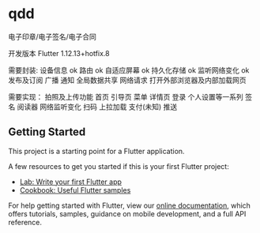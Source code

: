# qdd

电子印章&#x2F;电子签名&#x2F;电子合同


开发版本 Flutter 1.12.13+hotfix.8

需要封装:
设备信息 ok
路由  ok 
自适应屏幕 ok
持久化存储 ok
监听网络变化 ok
发布及订阅 广播 通知
全局数据共享
网络请求
打开外部浏览器及内部加载网页


需要实现：
拍照及上传功能
首页
引导页
菜单
详情页
登录
个人设置等一系列
签名
阅读器
网络监听变化
扫码
上拉加载
支付(未知)
推送




## Getting Started

This project is a starting point for a Flutter application.

A few resources to get you started if this is your first Flutter project:

- [Lab: Write your first Flutter app](https://flutter.dev/docs/get-started/codelab)
- [Cookbook: Useful Flutter samples](https://flutter.dev/docs/cookbook)

For help getting started with Flutter, view our
[online documentation](https://flutter.dev/docs), which offers tutorials,
samples, guidance on mobile development, and a full API reference.
